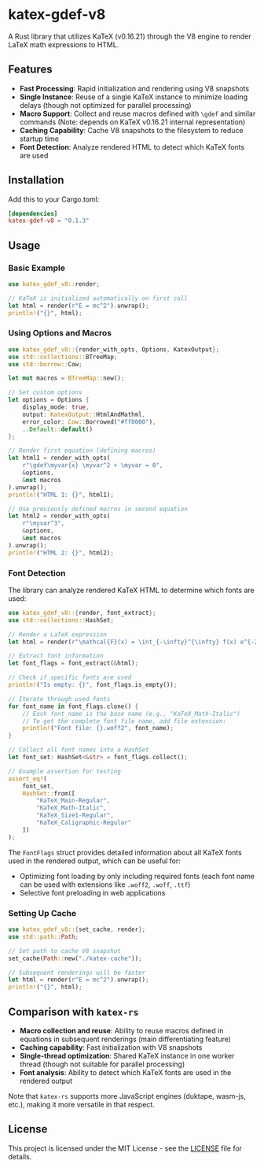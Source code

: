 # katex-gdef-v8

A Rust library that utilizes KaTeX (v0.16.21) through the V8 engine to render LaTeX math expressions to HTML.

## Features

* **Fast Processing**: Rapid initialization and rendering using V8 snapshots
* **Single Instance**: Reuse of a single KaTeX instance to minimize loading delays (though not optimized for parallel processing)
* **Macro Support**: Collect and reuse macros defined with `\gdef` and similar commands (Note: depends on KaTeX v0.16.21 internal representation)
* **Caching Capability**: Cache V8 snapshots to the filesystem to reduce startup time
* **Font Detection**: Analyze rendered HTML to detect which KaTeX fonts are used

## Installation

Add this to your Cargo.toml:

```toml
[dependencies]
katex-gdef-v8 = "0.1.3"
```

## Usage

### Basic Example

```rust
use katex_gdef_v8::render;

// KaTeX is initialized automatically on first call
let html = render(r"E = mc^2").unwrap();
println!("{}", html);
```

### Using Options and Macros

```rust
use katex_gdef_v8::{render_with_opts, Options, KatexOutput};
use std::collections::BTreeMap;
use std::borrow::Cow;

let mut macros = BTreeMap::new();

// Set custom options
let options = Options {
    display_mode: true,
    output: KatexOutput::HtmlAndMathml,
    error_color: Cow::Borrowed("#ff0000"),
    ..Default::default()
};

// Render first equation (defining macros)
let html1 = render_with_opts(
    r"\gdef\myvar{x} \myvar^2 + \myvar = 0",
    &options,
    &mut macros
).unwrap();
println!("HTML 1: {}", html1);

// Use previously defined macros in second equation
let html2 = render_with_opts(
    r"\myvar^3",
    &options,
    &mut macros
).unwrap();
println!("HTML 2: {}", html2);
```

### Font Detection

The library can analyze rendered KaTeX HTML to determine which fonts are used:

```rust
use katex_gdef_v8::{render, font_extract};
use std::collections::HashSet;

// Render a LaTeX expression
let html = render(r"\mathcal{F}(x) = \int_{-\infty}^{\infty} f(x) e^{-2\pi i x \xi} dx").unwrap();

// Extract font information
let font_flags = font_extract(&html);

// Check if specific fonts are used
println!("Is empty: {}", font_flags.is_empty());

// Iterate through used fonts
for font_name in font_flags.clone() {
    // Each font_name is the base name (e.g., "KaTeX_Math-Italic")
    // To get the complete font file name, add file extension:
    println!("Font file: {}.woff2", font_name);
}

// Collect all font names into a HashSet
let font_set: HashSet<&str> = font_flags.collect();

// Example assertion for testing
assert_eq!(
    font_set,
    HashSet::from([
        "KaTeX_Main-Regular",
        "KaTeX_Math-Italic",
        "KaTeX_Size1-Regular",
        "KaTeX_Caligraphic-Regular"
    ])
);
```

The `FontFlags` struct provides detailed information about all KaTeX fonts used in the rendered output, which can be useful for:

- Optimizing font loading by only including required fonts (each font name can be used with extensions like `.woff2`, `.woff`, `.ttf`)
- Selective font preloading in web applications

### Setting Up Cache

```rust
use katex_gdef_v8::{set_cache, render};
use std::path::Path;

// Set path to cache V8 snapshot
set_cache(Path::new("./katex-cache"));

// Subsequent renderings will be faster
let html = render(r"E = mc^2").unwrap();
println!("{}", html);
```

## Comparison with `katex-rs`

* **Macro collection and reuse**: Ability to reuse macros defined in equations in subsequent renderings (main differentiating feature)
* **Caching capability**: Fast initialization with V8 snapshots
* **Single-thread optimization**: Shared KaTeX instance in one worker thread (though not suitable for parallel processing)
* **Font analysis**: Ability to detect which KaTeX fonts are used in the rendered output

Note that `katex-rs` supports more JavaScript engines (duktape, wasm-js, etc.), making it more versatile in that respect.

## License

This project is licensed under the MIT License - see the [LICENSE](LICENSE) file for details.